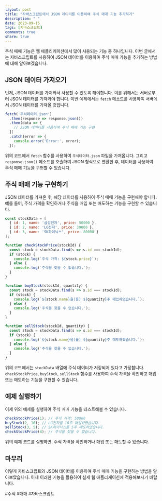 ```yaml
---
layout: post
title: "자바스크립트에서 JSON 데이터를 이용하여 주식 매매 기능 추가하기"
description: " "
date: 2023-09-15
tags: [자바스크립트]
comments: true
share: true
---
```


주식 매매 기능은 웹 애플리케이션에서 많이 사용되는 기능 중 하나입니다. 이번 글에서는 자바스크립트를 사용하여 JSON 데이터를 이용하여 주식 매매 기능을 추가하는 방법에 대해 알아보겠습니다.

## JSON 데이터 가져오기

먼저, JSON 데이터를 가져와서 사용할 수 있도록 해야합니다. 이를 위해서는 서버로부터 JSON 데이터를 가져와야 합니다. 이번 예제에서는 `fetch` 메소드를 사용하여 서버에서 JSON 데이터를 가져올 것입니다.

```javascript
fetch('주식데이터.json')
  .then(response => response.json())
  .then(data => {
    // JSON 데이터를 사용하여 주식 매매 기능 구현
  })
  .catch(error => {
    console.error('Error:', error);
  });
```

위의 코드에서 `fetch` 함수를 사용하여 `주식데이터.json` 파일을 가져옵니다. 그리고 `response.json()` 메소드를 호출하여 JSON 형식으로 변환한 후, 데이터를 사용하여 주식 매매 기능을 구현할 수 있습니다.

## 주식 매매 기능 구현하기

JSON 데이터를 가져온 후, 해당 데이터를 사용하여 주식 매매 기능을 구현해야 합니다. 예를 들어, 주식 가격을 확인하거나 주식을 매입 또는 매도하는 기능을 구현할 수 있습니다.

```javascript
const stockData = [
  { id: 1, name: '삼성전자', price: 50000 },
  { id: 2, name: 'LG전자', price: 30000 },
  { id: 3, name: 'SK하이닉스', price: 80000 }
];

function checkStockPrice(stockId) {
  const stock = stockData.find(s => s.id === stockId);
  if (stock) {
    console.log(`주식 가격: ${stock.price}`);
  } else {
    console.log('주식을 찾을 수 없습니다.');
  }
}

function buyStock(stockId, quantity) {
  const stock = stockData.find(s => s.id === stockId);
  if (stock) {
    console.log(`${stock.name}을(를) ${quantity}주 매입하였습니다.`);
  } else {
    console.log('주식을 찾을 수 없습니다.');
  }
}

function sellStock(stockId, quantity) {
  const stock = stockData.find(s => s.id === stockId);
  if (stock) {
    console.log(`${stock.name}을(를) ${quantity}주 매도하였습니다.`);
  } else {
    console.log('주식을 찾을 수 없습니다.');
  }
}
```

위의 코드에서는 `stockData` 배열에 주식 데이터가 저장되어 있다고 가정합니다. `checkStockPrice`, `buyStock`, `sellStock` 함수를 사용하여 주식 가격을 확인하고 매입 또는 매도하는 기능을 구현할 수 있습니다.

## 예제 실행하기

이제 위의 예제를 실행하여 주식 매매 기능을 테스트해볼 수 있습니다.

```javascript
checkStockPrice(1); // 주식 가격: 50000
buyStock(2, 10); // LG전자를 10주 매입하였습니다.
sellStock(3, 5); // SK하이닉스를 5주 매도하였습니다.
checkStockPrice(4); // 주식을 찾을 수 없습니다.
```

위의 예제 코드를 실행하면, 주식 가격을 확인하거나 매입 또는 매도할 수 있습니다.

## 마무리

이렇게 자바스크립트와 JSON 데이터를 이용하여 주식 매매 기능을 구현하는 방법을 알아보았습니다. 이제 이러한 기능을 활용하여 실제 웹 애플리케이션에 적용해보시기 바랍니다.

#주식 #매매 #자바스크립트